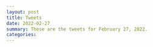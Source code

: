 ```yaml
---
layout: post
title: Tweets
date: 2022-02-27
summary: These are the tweets for February 27, 2022.
categories:
---
```


